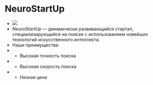 # NeuroStartUp
- ![](https://netology-code.github.io/git-homeworks/introduction/assets/logo.png)
- *NeuroStartUp* — динамически развивающийся стартап, специализирующийся на поиске с использованием новейших технологий искусственного интеллекта.
- Наши преимущества:
- * Высокая точность поиска
- * Высокая скорость поиска
- * Низкая цена